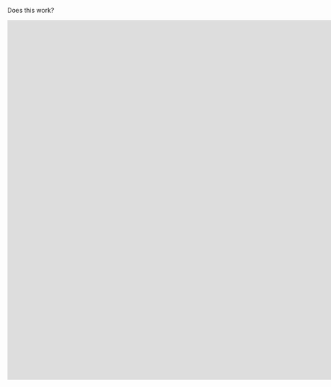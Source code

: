 Does this work?

<iframe width="1904" height="815" src="https://www.youtube.com/embed/2f2b34uJa44" title="YouTube video player" frameborder="0" allow="accelerometer; autoplay; clipboard-write; encrypted-media; gyroscope; picture-in-picture" allowfullscreen></iframe>
